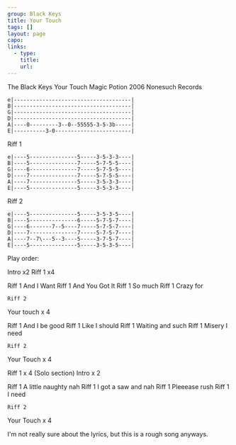 ```yaml
---
group: Black Keys
title: Your Touch
tags: []
layout: page
capo: 
links: 
  - type: 
    title: 
    url: 
---
```



The Black Keys
Your Touch
Magic Potion
2006 Nonesuch Records

```chordpro
e|-------------------------------------|
B|-------------------------------------|
G|-------------------------------------|
D|-------------------------------------|
A|----0---------3--0--55555-3-5-3b-----|
E|----------3-0------------------------|
```

Riff 1

```chordpro
e|----5---------------5-----3-5-3-3----|
B|----5---------------7-----5-7-5-5----|
G|----6---------------7-----5-7-5-5----|
D|----7---------------7-----5-7-5-5----|
A|----7---------------5-----3-5-3-3----|
E|----5---------------5-----3-5-3-3----|
```

Riff 2

```chordpro
e|----5---------------5-----3-5-3-5----|
B|----5---------------6-----5-7-5-7----|
G|----6-------7--5----7-----5-7-5-7----|
D|----7---------------7-----5-7-5-7----|
A|----7--7\---5--3----5-----3-7-5-7----|
E|----5---------------5-----3-5-3-5----|
```

Play order:

Intro   x2
Riff 1  x4

Riff 1
 And I Want
Riff 1
 And You Got It
Riff 1
 So much
Riff 1
 Crazy for

	Riff 2
Your touch	x 4

Riff 1
And I be good
Riff 1
Like I should
Riff 1
Waiting and such
Riff 1
Misery I need

	Riff 2
Your Touch	x 4

Riff 1 x 4 (Solo section)
Intro  x 2

Riff 1
A little naughty nah
Riff 1
I got a saw and nah
Riff 1
Pleeease rush
Riff 1
I need

	Riff 2
Your Touch	x 4

I'm not really sure about the lyrics,
but this is a rough song anyways.

